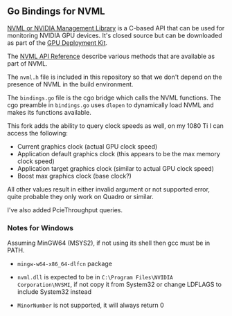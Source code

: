 Go Bindings for NVML
--------------------

[NVML or NVIDIA Management
Library](https://developer.nvidia.com/nvidia-management-library-nvml) is a
C-based API that can be used for monitoring NVIDIA GPU devices. It's closed
source but can be downloaded as part of the [GPU Deployment
Kit](https://developer.nvidia.com/gpu-deployment-kit).

The [NVML API
Reference](http://docs.nvidia.com/deploy/nvml-api/nvml-api-reference.html)
describe various methods that are available as part of NVML.

The `nvml.h` file is included in this repository so that we don't depend on
the presence of NVML in the build environment.

The `bindings.go` file is the cgo bridge which calls the NVML functions. The
cgo preamble in `bindings.go` uses `dlopen` to dynamically load NVML and makes
its functions available.

This fork adds the ability to query clock speeds as well, on my 1080 Ti I can access the following:

* Current graphics clock (actual GPU clock speed)
* Application default graphics clock (this appears to be the max memory clock speed)
* Application target graphics clock (similar to actual GPU clock speed)
* Boost max graphics clock (base clock?)

All other values result in either invalid argument or not supported error, quite probable they only work on Quadro or similar.

I've also added PcieThroughput queries.


### Notes for Windows

Assuming MinGW64 (MSYS2), if not using its shell then gcc must be in PATH.

- `mingw-w64-x86_64-dlfcn` package

- `nvml.dll` is expected to be in `C:\Program Files\NVIDIA Corporation\NVSMI`, if not copy it from System32 or change LDFLAGS to include System32 instead

- `MinorNumber` is not supported, it will always return 0
